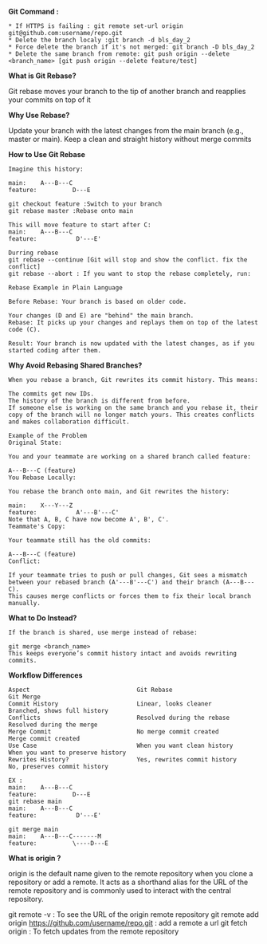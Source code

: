 **Git Command :**

    * If HTTPS is failing : git remote set-url origin git@github.com:username/repo.git
    * Delete the branch localy :git branch -d bls_day_2  
    * Force delete the branch if it's not merged: git branch -D bls_day_2  
    * Delete the same branch from remote: git push origin --delete <branch_name> [git push origin --delete feature/test]

**What is Git Rebase?**

Git rebase moves your branch to the tip of another branch and reapplies your commits on top of it

**Why Use Rebase?**

Update your branch with the latest changes from the main branch (e.g., master or main).
Keep a clean and straight history without merge commits

**How to Use Git Rebase**

    Imagine this history:

    main:    A---B---C
    feature:          D---E

    git checkout feature :Switch to your branch
    git rebase master :Rebase onto main
    
    This will move feature to start after C:
    main:    A---B---C
    feature:           D'---E'

    Durring rebase 
    git rebase --continue [Git will stop and show the conflict. fix the conflict]
    git rebase --abort : If you want to stop the rebase completely, run:

    Rebase Example in Plain Language

    Before Rebase: Your branch is based on older code.

    Your changes (D and E) are "behind" the main branch.
    Rebase: It picks up your changes and replays them on top of the latest code (C).
    
    Result: Your branch is now updated with the latest changes, as if you started coding after them.

**Why Avoid Rebasing Shared Branches?**

    When you rebase a branch, Git rewrites its commit history. This means:
    
    The commits get new IDs.
    The history of the branch is different from before.
    If someone else is working on the same branch and you rebase it, their copy of the branch will no longer match yours. This creates conflicts and makes collaboration difficult.
    
    Example of the Problem
    Original State:
    
    You and your teammate are working on a shared branch called feature:
    
    A---B---C (feature)
    You Rebase Locally:
    
    You rebase the branch onto main, and Git rewrites the history:
    
    main:    X---Y---Z
    feature:           A'---B'---C'
    Note that A, B, C have now become A', B', C'.
    Teammate's Copy:
    
    Your teammate still has the old commits:
    
    A---B---C (feature)
    Conflict:
    
    If your teammate tries to push or pull changes, Git sees a mismatch between your rebased branch (A'---B'---C') and their branch (A---B---C).
    This causes merge conflicts or forces them to fix their local branch manually.

**What to Do Instead?**

    If the branch is shared, use merge instead of rebase:
    
    git merge <branch_name>
    This keeps everyone’s commit history intact and avoids rewriting commits.


**Workflow Differences**

    Aspect	                            Git Rebase	                                Git Merge
    Commit History	                    Linear, looks cleaner	                    Branched, shows full history
    Conflicts	                        Resolved during the rebase	                 Resolved during the merge
    Merge Commit	                    No merge commit created	                    Merge commit created
    Use Case	                        When you want clean history	                When you want to preserve history
    Rewrites History?	                Yes, rewrites commit history	            No, preserves commit history

    EX :
    main:    A---B---C
    feature:          D---E
    git rebase main
    main:    A---B---C
    feature:           D'---E'
    
    git merge main
    main:    A---B---C-------M
    feature:          \----D---E

**What is origin ?**

origin is the default name given to the remote repository when you clone a repository or add a remote. It acts as a shorthand alias for the URL of the remote repository and is commonly used to interact with the central repository.

git remote -v : To see the URL of the origin remote repository
git remote add origin https://github.com/username/repo.git : add a remote a url
git fetch origin : To fetch updates from the remote repository 

        
            
